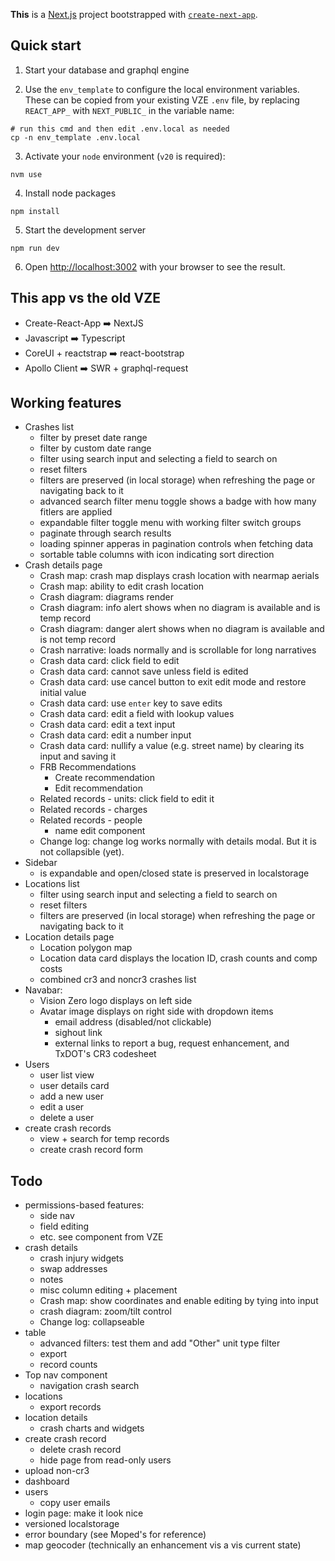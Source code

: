 **This** is a [Next.js](https://nextjs.org/) project bootstrapped with [`create-next-app`](https://github.com/vercel/next.js/tree/canary/packages/create-next-app).

## Quick start

1. Start your database and graphql engine

2. Use the `env_template` to configure the local environment variables. These can be copied from your existing VZE `.env` file, by replacing `REACT_APP_` with `NEXT_PUBLIC_` in the variable name:

```shell
# run this cmd and then edit .env.local as needed
cp -n env_template .env.local
```

3. Activate your `node` environment (`v20` is required):

```shell
nvm use
```

4. Install node packages

```
npm install
```

5. Start the development server

```shell
npm run dev
```

6. Open [http://localhost:3002](http://localhost:3002) with your browser to see the result.

## This app vs the old VZE

- Create-React-App ➡️ NextJS
- Javascript ➡️ Typescript
- CoreUI + reactstrap ➡️ react-bootstrap
- Apollo Client ➡️ SWR + graphql-request

## Working features

- Crashes list
  - filter by preset date range
  - filter by custom date range
  - filter using search input and selecting a field to search on
  - reset filters
  - filters are preserved (in local storage) when refreshing the page or navigating back to it
  - advanced search filter menu toggle shows a badge with how many fitlers are applied
  - expandable filter toggle menu with working filter switch groups
  - paginate through search results
  - loading spinner apperas in pagination controls when fetching data
  - sortable table columns with icon indicating sort direction
- Crash details page
  - Crash map: crash map displays crash location with nearmap aerials
  - Crash map: ability to edit crash location  
  - Crash diagram: diagrams render
  - Crash diagram: info alert shows when no diagram is available and is temp record
  - Crash diagram: danger alert shows when no diagram is available and is not temp record
  - Crash narrative: loads normally and is scrollable for long narratives
  - Crash data card: click field to edit
  - Crash data card: cannot save unless field is edited
  - Crash data card: use cancel button to exit edit mode and restore initial value
  - Crash data card: use `enter` key to save edits
  - Crash data card: edit a field with lookup values
  - Crash data card: edit a text input
  - Crash data card: edit a number input
  - Crash data card: nullify a value (e.g. street name) by clearing its input and saving it
  - FRB Recommendations
    - Create recommendation
    - Edit recommendation
  - Related records - units: click field to edit it
  - Related records - charges
  - Related records - people
      - name edit component
  - Change log: change log works normally with details modal. But it is not collapsible (yet).
- Sidebar
  - is expandable and open/closed state is preserved in localstorage
- Locations list
  - filter using search input and selecting a field to search on
  - reset filters
  - filters are preserved (in local storage) when refreshing the page or navigating back to it
- Location details page
  - Location polygon map
  - Location data card displays the location ID, crash counts and comp costs
  - combined cr3 and noncr3 crashes list
- Navabar:
  - Vision Zero logo displays on left side
  - Avatar image displays on right side with dropdown items
    - email address (disabled/not clickable)
    - sighout link
    - external links to report a bug, request enhancement, and TxDOT's CR3 codesheet
- Users
  - user list view
  - user details card
  - add a new user
  - edit a user
  - delete a user
- create crash records
  - view + search for temp records
  - create crash record form
  
## Todo

- permissions-based features:
  - side nav
  - field editing
  - etc. see <Can/> component from VZE
- crash details
  - crash injury widgets
  - swap addresses
  - notes
  - misc column editing + placement
  - Crash map: show coordinates and enable editing by tying into input
  - crash diagram: zoom/tilt control
  - Change log: collapseable
- table
  - advanced filters: test them and add "Other" unit type filter
  - export
  - record counts
- Top nav component
  - navigation crash search
- locations
  - export records
- location details
  - crash charts and widgets
- create crash record
  - delete crash record
  - hide page from read-only users
- upload non-cr3
- dashboard
- users
  - copy user emails
- login page: make it look nice
- versioned localstorage
- error boundary (see Moped's for reference)
- map geocoder (technically an enhancement vis a vis current state)

